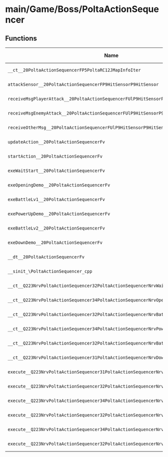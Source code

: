 # main/Game/Boss/PoltaActionSequencer

## Functions

| Name | Address | Match % |
|------|---------|---------|
| `__ct__20PoltaActionSequencerFP5PoltaRC12JMapInfoIter` | `0x8006F924` | :x: (0.0%) |
| `attackSensor__20PoltaActionSequencerFP9HitSensorP9HitSensor` | `0x8006FA28` | :x: (0.0%) |
| `receiveMsgPlayerAttack__20PoltaActionSequencerFUlP9HitSensorP9HitSensor` | `0x8006FA48` | :x: (0.0%) |
| `receiveMsgEnemyAttack__20PoltaActionSequencerFUlP9HitSensorP9HitSensor` | `0x8006FA6C` | :x: (0.0%) |
| `receiveOtherMsg__20PoltaActionSequencerFUlP9HitSensorP9HitSensor` | `0x8006FA90` | :x: (0.0%) |
| `updateAction__20PoltaActionSequencerFv` | `0x8006FAB4` | :x: (0.0%) |
| `startAction__20PoltaActionSequencerFv` | `0x8006FAC8` | :x: (0.0%) |
| `exeWaitStart__20PoltaActionSequencerFv` | `0x8006FB18` | :x: (0.0%) |
| `exeOpeningDemo__20PoltaActionSequencerFv` | `0x8006FB68` | :x: (0.0%) |
| `exeBattleLv1__20PoltaActionSequencerFv` | `0x8006FBB8` | :x: (0.0%) |
| `exePowerUpDemo__20PoltaActionSequencerFv` | `0x8006FC24` | :x: (0.0%) |
| `exeBattleLv2__20PoltaActionSequencerFv` | `0x8006FC74` | :x: (0.0%) |
| `exeDownDemo__20PoltaActionSequencerFv` | `0x8006FCEC` | :x: (0.0%) |
| `__dt__20PoltaActionSequencerFv` | `0x8006FD38` | :x: (0.0%) |
| `__sinit_\PoltaActionSequencer_cpp` | `0x8006FD90` | :x: (0.0%) |
| `__ct__Q223NrvPoltaActionSequencer32PoltaActionSequencerNrvWaitStartFv` | `0x8006FDDC` | :x: (0.0%) |
| `__ct__Q223NrvPoltaActionSequencer34PoltaActionSequencerNrvOpeningDemoFv` | `0x8006FDEC` | :x: (0.0%) |
| `__ct__Q223NrvPoltaActionSequencer32PoltaActionSequencerNrvBattleLv1Fv` | `0x8006FDFC` | :x: (0.0%) |
| `__ct__Q223NrvPoltaActionSequencer34PoltaActionSequencerNrvPowerUpDemoFv` | `0x8006FE0C` | :x: (0.0%) |
| `__ct__Q223NrvPoltaActionSequencer32PoltaActionSequencerNrvBattleLv2Fv` | `0x8006FE1C` | :x: (0.0%) |
| `__ct__Q223NrvPoltaActionSequencer31PoltaActionSequencerNrvDownDemoFv` | `0x8006FE2C` | :x: (0.0%) |
| `execute__Q223NrvPoltaActionSequencer31PoltaActionSequencerNrvDownDemoCFP5Spine` | `0x8006FE3C` | :x: (0.0%) |
| `execute__Q223NrvPoltaActionSequencer32PoltaActionSequencerNrvBattleLv2CFP5Spine` | `0x8006FE44` | :x: (0.0%) |
| `execute__Q223NrvPoltaActionSequencer34PoltaActionSequencerNrvPowerUpDemoCFP5Spine` | `0x8006FE4C` | :x: (0.0%) |
| `execute__Q223NrvPoltaActionSequencer32PoltaActionSequencerNrvBattleLv1CFP5Spine` | `0x8006FE54` | :x: (0.0%) |
| `execute__Q223NrvPoltaActionSequencer34PoltaActionSequencerNrvOpeningDemoCFP5Spine` | `0x8006FE5C` | :x: (0.0%) |
| `execute__Q223NrvPoltaActionSequencer32PoltaActionSequencerNrvWaitStartCFP5Spine` | `0x8006FE64` | :x: (0.0%) |
